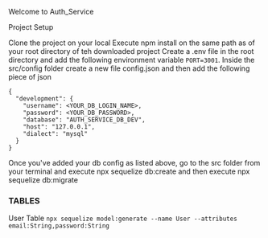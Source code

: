 Welcome to Auth_Service

Project Setup

Clone the project on your local Execute npm install on the same path as of your root directory of teh downloaded project Create a .env file in the root directory and add the following environment variable ```PORT=3001```. Inside the src/config folder create a new file config.json and then add the following piece of json

```
{
  "development": {
    "username": <YOUR_DB_LOGIN_NAME>,
    "password": <YOUR_DB_PASSWORD>,
    "database": "AUTH_SERVICE_DB_DEV",
    "host": "127.0.0.1",
    "dialect": "mysql"
  }
}

```
Once you've added your db config as listed above, go to the src folder from your terminal and execute npx sequelize db:create and then execute npx sequelize db:migrate

### TABLES

User Table 
```npx sequelize model:generate --name User --attributes email:String,password:String```

